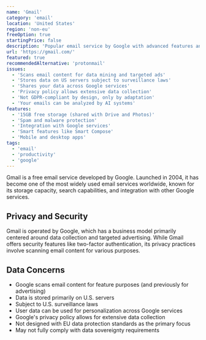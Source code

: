 ```yaml
---
name: 'Gmail'
category: 'email'
location: 'United States'
region: 'non-eu'
freeOption: true
startingPrice: false
description: 'Popular email service by Google with advanced features and integration with Google Workspace.'
url: 'https://gmail.com/'
featured: true
recommendedAlternative: 'protonmail'
issues:
  - 'Scans email content for data mining and targeted ads'
  - 'Stores data on US servers subject to surveillance laws'
  - 'Shares your data across Google services'
  - 'Privacy policy allows extensive data collection'
  - 'Not GDPR-compliant by design, only by adaptation'
  - 'Your emails can be analyzed by AI systems'
features:
  - '15GB free storage (shared with Drive and Photos)'
  - 'Spam and malware protection'
  - 'Integration with Google services'
  - 'Smart features like Smart Compose'
  - 'Mobile and desktop apps'
tags:
  - 'email'
  - 'productivity'
  - 'google'
---
```


Gmail is a free email service developed by Google. Launched in 2004, it has become one of the most widely used email services worldwide, known for its storage capacity, search capabilities, and integration with other Google services.

## Privacy and Security

Gmail is operated by Google, which has a business model primarily centered around data collection and targeted advertising. While Gmail offers security features like two-factor authentication, its privacy practices involve scanning email content for various purposes.

## Data Concerns

- Google scans email content for feature purposes (and previously for advertising)
- Data is stored primarily on U.S. servers
- Subject to U.S. surveillance laws
- User data can be used for personalization across Google services
- Google's privacy policy allows for extensive data collection
- Not designed with EU data protection standards as the primary focus
- May not fully comply with data sovereignty requirements